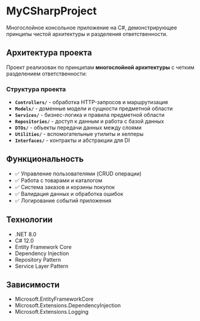 ﻿# MyCSharpProject

Многослойное консольное приложение на C#, демонстрирующее принципы чистой архитектуры и разделения ответственности.

## Архитектура проекта

Проект реализован по принципам **многослойной архитектуры** с четким разделением ответственности:

### Структура проекта

- **`Controllers/`** - обработка HTTP-запросов и маршрутизация
- **`Models/`** - доменные модели и сущности предметной области
- **`Services/`** - бизнес-логика и правила предметной области
- **`Repositories/`** - доступ к данным и работа с базой данных
- **`DTOs/`** - объекты передачи данных между слоями
- **`Utilities/`** - вспомогательные утилиты и хелперы
- **`Interfaces/`** - контракты и абстракции для DI

## Функциональность

- ✅ Управление пользователями (CRUD операции)
- ✅ Работа с товарами и каталогом
- ✅ Система заказов и корзины покупок
- ✅ Валидация данных и обработка ошибок
- ✅ Логирование событий приложения

## Технологии

- .NET 8.0
- C# 12.0
- Entity Framework Core
- Dependency Injection
- Repository Pattern
- Service Layer Pattern

## Зависимости

- Microsoft.EntityFrameworkCore
- Microsoft.Extensions.DependencyInjection
- Microsoft.Extensions.Logging